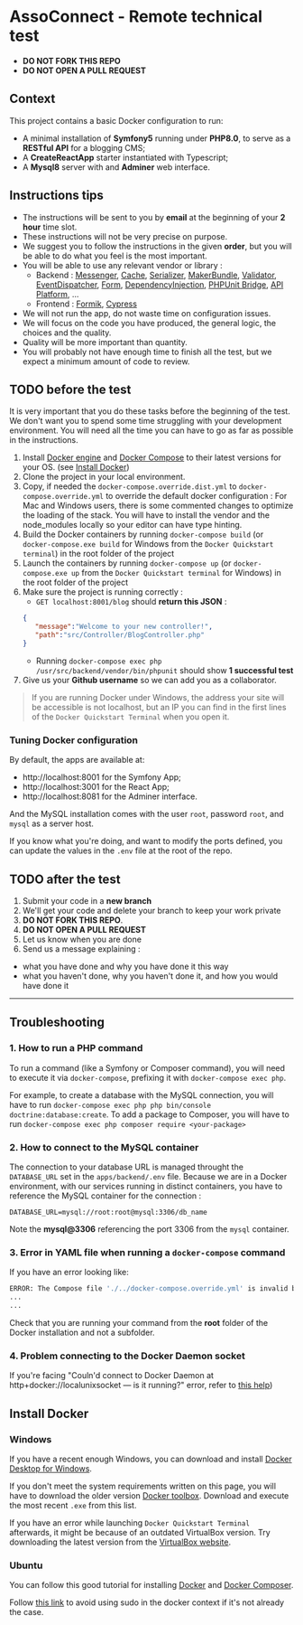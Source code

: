 # AssoConnect - Remote technical test

* **DO NOT FORK THIS REPO**
* **DO NOT OPEN A PULL REQUEST**

## Context

This project contains a basic Docker configuration to run:
* A minimal installation of **Symfony5** running under **PHP8.0**, to serve as a **RESTful API** for a blogging CMS;
* A **CreateReactApp** starter instantiated with Typescript;
* A **Mysql8** server with and **Adminer** web interface.


## Instructions tips

* The instructions will be sent to you by **email** at the beginning of your **2 hour** time slot.
* These instructions will not be very precise on purpose.
* We suggest you to follow the instructions in the given **order**, but you will be able to do what you feel is the most important.
* You will be able to use any relevant vendor or library :
  * Backend :
  [Messenger](https://symfony.com/doc/current/components/messenger.html),
  [Cache](https://symfony.com/doc/current/components/cache.html),
  [Serializer](https://symfony.com/doc/current/components/serializer.html),
  [MakerBundle](https://symfony.com/doc/current/bundles/SymfonyMakerBundle/index.html),
  [Validator](https://symfony.com/doc/current/components/validator.html),
  [EventDispatcher](https://symfony.com/doc/current/components/event_dispatcher.html),
  [Form](https://symfony.com/doc/current/components/form.html),
  [DependencyInjection](https://symfony.com/doc/current/components/dependency_injection.html),
  [PHPUnit Bridge](https://symfony.com/doc/current/components/phpunit_bridge.html),
  [API Platform](https://api-platform.com/), ...
  * Frontend :
  [Formik](https://jaredpalmer.com/formik/docs/api/formik),
  [Cypress](https://docs.cypress.io/examples/examples/recipes.html#Fundamentals)
* We will not run the app, do not waste time on configuration issues.
* We will focus on the code you have produced, the general logic, the choices and the quality.
* Quality will be more important than quantity.
* You will probably not have enough time to finish all the test, but we expect a minimum amount of code to review.

## TODO before the test

It is very important that you do these tasks before the beginning of the test. We don't want you to spend some time struggling with your development environment. You will need all the time you can have to go as far as possible in the instructions.


1. Install [Docker engine](https://docs.docker.com/install/) and [Docker Compose](https://docs.docker.com/compose/install/) to their latest versions for your OS. (see [Install Docker](#install-docker))
1. Clone the project in your local environment.
1. Copy, if needed the `docker-compose.override.dist.yml` to `docker-compose.override.yml` to override the default docker configuration :
For Mac and Windows users, there is some commented changes to optimize the loading of the stack. You will have to install the vendor and the node_modules locally so your editor can have type hinting.
1. Build the Docker containers by running `docker-compose build` (or `docker-compose.exe build` for Windows from the `Docker Quickstart terminal`) in the root folder of the project
1. Launch the containers by running `docker-compose up` (or `docker-compose.exe up` from the `Docker Quickstart terminal` for Windows) in the root folder of the project
1. Make sure the project is running correctly :
   * `GET localhost:8001/blog` should **return this JSON** :
   ```json
   {
      "message":"Welcome to your new controller!",
      "path":"src/Controller/BlogController.php"
   }
   ```
   *  Running `docker-compose exec php /usr/src/backend/vendor/bin/phpunit` should show **1 successful test**
1. Give us your **Github username** so we can add you as a collaborator.

> If you are running Docker under Windows, the address your site will be accessible is not localhost, but an IP you can find in the first lines of the `Docker Quickstart Terminal` when you open it.

###  Tuning Docker configuration
By default, the apps are available at:
* http://localhost:8001 for the Symfony App;
* http://localhost:3001 for the React App;
* http://localhost:8081 for the Adminer interface.

And the MySQL installation comes with the user `root`, password `root`, and `mysql` as a server host.

If you know what you're doing, and want to modify the ports defined, you can update the values in the `.env` file at the root of the repo.

## TODO after the test

1. Submit your code in a **new branch**
1. We'll get your code and delete your branch to keep your work private
1. **DO NOT FORK THIS REPO**.
1. **DO NOT OPEN A PULL REQUEST**
1. Let us know when you are done
1. Send us a message explaining :
* what you have done and why you have done it this way
* what you haven't done, why you haven't done it, and how you would have done it

---
## Troubleshooting
### 1. How to run a PHP command
To run a command (like a Symfony or Composer command), you will need to execute it via `docker-compose`, prefixing it with `docker-compose exec php`.

For example, to create a database with the MySQL connection, you will have to run `docker-compose exec php php bin/console doctrine:database:create`.
To add a package to Composer, you will have to run `docker-compose exec php composer require <your-package>`

### 2. How to connect to the MySQL container
The connection to your database URL is managed throught the `DATABASE_URL` set in the `apps/backend/.env` file. Because we are in a Docker environment, with our services running in distinct containers, you have to reference the MySQL container for the connection :

`DATABASE_URL=mysql://root:root@mysql:3306/db_name`

Note the **mysql@3306** referencing the port 3306 from the `mysql` container.

### 3. Error in YAML file when running a `docker-compose` command
If you have an error looking like:
```bash
ERROR: The Compose file './../docker-compose.override.yml' is invalid because:
...
...
```
Check that you are running your command from the **root** folder of the Docker installation and not a subfolder.

### 4. Problem connecting to the Docker Daemon socket
If you're facing "Couln'd connect to Docker Daemon at http+docker://localunixsocket — is it running?" error, refer to
  [this help](https://medium.com/developer-space/if-you-faced-an-issue-like-couldnt-connect-to-docker-daemon-at-http-docker-localunixsocket-is-27b35f17d09d))

## Install Docker <a href="install-docker"></a>
### Windows
If you have a recent enough Windows, you can download and install [Docker Desktop for Windows](https://docs.docker.com/docker-for-windows/install/).

If you don't meet the system requirements written on this page, you will have to download the older version [Docker toolbox](https://github.com/docker/toolbox/releases). Download and execute the most recent `.exe` from this list.

If you have an error while launching `Docker Quickstart Terminal` afterwards, it might be because of an outdated VirtualBox version. Try downloading the latest version from the [VirtualBox website](https://www.virtualbox.org/wiki/Downloads).



### Ubuntu
You can follow this good tutorial for installing [Docker](https://www.digitalocean.com/community/tutorials/how-to-install-and-use-docker-on-ubuntu-18-04) and [Docker Composer](https://www.digitalocean.com/community/tutorials/how-to-install-docker-compose-on-ubuntu-18-04).

Follow [this link](https://medium.com/developer-space/if-you-faced-an-issue-like-couldnt-connect-to-docker-daemon-at-http-docker-localunixsocket-is-27b35f17d09d) to avoid using sudo in the docker context if it's not already the case.